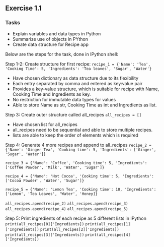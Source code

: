 ## Exercise 1.1

### Tasks

- Explain variables and data types in Python
- Summarize use of objects in PYthon
- Create data structure for Recipe app

Below are the steps for the task, done in IPython shell:

Step 1-2: Create structure for first recipe:
`recipe_1 = {'Name': 'Tea', 'Cooking Time': 5, 'Ingredients': 'Tea leaves', 'Sugar', 'Water'}`

- Have chosen dictionary as data structure due to its flexibility
- Each entry separated by comma and entered as key:value pair
- Provides a key-value structure, which is suitable for recipe with Name, Cooking Time and Ingredients as key.
- No restriction for immutable data types for values
- Able to store Name as str, Cooking Time as int and Ingredients as list.

Step 3: Create outer structure called all_recipes
`all_recipes = []`

- Have chosen list for all_recipes
- all_recipes need to be sequential and able to store multiple recipes.
- lists are able to keep the order of elements which is required

Step 4: Generate 4 more recipes and append to all_recipes
`recipe_2 = {'Name': 'Ginger Tea', 'Cooking time': 5, 'Ingredients': ['Ginger', 'Sugar', 'Water']}`

`recipe_3 = {'Name': 'Coffee', 'Cooking time': 5, 'Ingredients': ['Coffee Powder', 'Milk', 'Water', 'Sugar']}`

`recipe_4 = {'Name': 'Hot Cocoa', 'Cooking time': 5, 'Ingredients': ['Cocoa Powder', 'Water', 'Sugar']}`

`recipe_5 = {'Name': 'Lemon Tea', 'Cooking time': 10, 'Ingredients': ['Lemon', 'Tea Leaves', 'Water', 'Honey]}`

`all_recipes.apend(recipe_2)`
`all_recipes.apend(recipe_3)`
`all_recipes.apend(recipe_4)`
`all_recipes.apend(recipe_5)`

Step 5: Print ingredients of each recipe as 5 different lists in IPython
`print(all_recipes[0]['Ingredients])`
`print(all_recipes[1]['Ingredients])`
`print(all_recipes[2]['Ingredients])`
`print(all_recipes[3]['Ingredients])`
`print(all_recipes[4]['Ingredients])`
